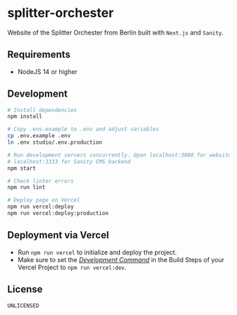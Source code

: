 splitter-orchester
===

Website of the Splitter Orchester from Berlin built with `Next.js` and `Sanity`.

## Requirements

* NodeJS 14 or higher

## Development

```bash
# Install dependencies
npm install

# Copy .env.example to .env and adjust variables
cp .env.example .env
ln .env studio/.env.production

# Run development servers concurrently. Open localhost:3000 for website,
# localhost:3333 for Sanity CMS backend
npm start

# Check linter errors
npm run lint

# Deploy page on Vercel
npm run vercel:deploy
npm run vercel:deploy:production
```

## Deployment via Vercel

* Run `npm run vercel` to initialize and deploy the project.
* Make sure to set the [*Development Command*](https://vercel.com/docs/build-step#development-command) in the Build Steps of your Vercel Project to `npm run vercel:dev`.

## License

`UNLICENSED`
